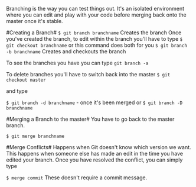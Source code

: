 Branching is the way you can test things out. It's an isolated environment where you can edit and play with your code before merging back onto the master once it's stable.

#Creating a Branch#
`$ git branch branchname` Creates the branch
Once you've created the branch, to edit within the branch you'll have to type
`$ git checkout branchname`
or this command does both for you
`$ git branch -b branchname` Creates and checkouts the branch

To see the branches you have you can type
`git branch -a`

To delete branches you'll have to switch back into the master
`$ git checkout master`

and type

`$ git branch -d branchname` - once it's been merged or
`$ git branch -D branchname`

#Merging a Branch to the master#
You have to go back to the master branch.

`$ git merge branchname`

#Merge Conflicts#
Happens when Git doesn't know which version we want. This happens when someone else has made an edit in the time you have edited your branch. Once you have resolved the conflict, you can simply type

`$ merge commit` These doesn't require a commit message.
